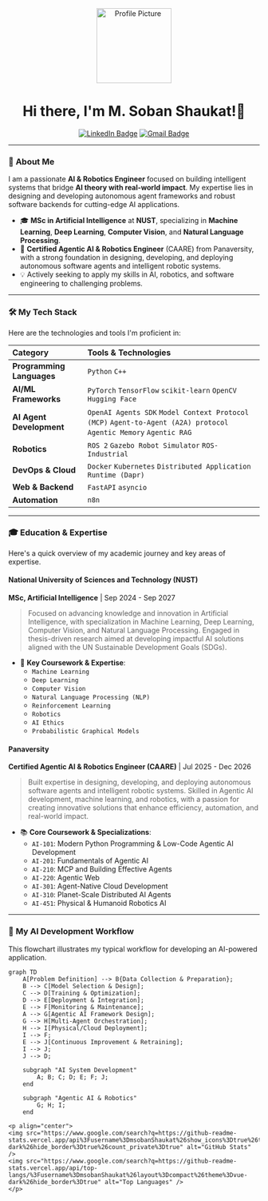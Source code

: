 <div align="center">
  <a href="https://github.com/msobanShaukat">
    <img src="https://avatars.githubusercontent.com/u/74033282?v=4" width="150px" alt="Profile Picture">
  </a>
  <h1>Hi there, I'm M. Soban Shaukat!👋</h1>
</div>

<div align="center">
  <p>
    <a href="https://www.linkedin.com/in/msoban-shaukat/"><img src="https://img.shields.io/badge/LinkedIn-0077B5?style=for-the-badge&logo=linkedin&logoColor=white" alt="LinkedIn Badge"></a>
    <a href="mailto:shaukatsoban@gmail.com"><img src="https://img.shields.io/badge/Gmail-D14836?style=for-the-badge&logo=gmail&logoColor=white" alt="Gmail Badge"></a>
  </p>
</div>

---

### 🚀 **About Me**

I am a passionate **AI & Robotics Engineer** focused on building intelligent systems that bridge **AI theory with real-world impact**. My expertise lies in designing and developing autonomous agent frameworks and robust software backends for cutting-edge AI applications.

- 🎓 **MSc in Artificial Intelligence** at **NUST**, specializing in **Machine Learning**, **Deep Learning**, **Computer Vision**, and **Natural Language Processing**.
- 🤖 **Certified Agentic AI & Robotics Engineer** (CAARE) from Panaversity, with a strong foundation in designing, developing, and deploying autonomous software agents and intelligent robotic systems.
- 💡 Actively seeking to apply my skills in AI, robotics, and software engineering to challenging problems.

---

### 🛠️ **My Tech Stack**

Here are the technologies and tools I'm proficient in:

| Category | Tools & Technologies |
| :--- | :--- |
| **Programming Languages** | `Python` `C++` |
| **AI/ML Frameworks** | `PyTorch` `TensorFlow` `scikit-learn` `OpenCV` `Hugging Face` |
| **AI Agent Development** | `OpenAI Agents SDK` `Model Context Protocol (MCP)` `Agent-to-Agent (A2A) protocol` `Agentic Memory` `Agentic RAG` |
| **Robotics** | `ROS 2` `Gazebo Robot Simulator` `ROS-Industrial` |
| **DevOps & Cloud** | `Docker` `Kubernetes` `Distributed Application Runtime (Dapr)` |
| **Web & Backend** | `FastAPI` `asyncio` |
| **Automation** | `n8n` |

---

### 🎓 **Education & Expertise**

Here's a quick overview of my academic journey and key areas of expertise.

#### **National University of Sciences and Technology (NUST)**
**MSc, Artificial Intelligence** | Sep 2024 - Sep 2027

> Focused on advancing knowledge and innovation in Artificial Intelligence, with specialization in Machine Learning, Deep Learning, Computer Vision, and Natural Language Processing. Engaged in thesis-driven research aimed at developing impactful AI solutions aligned with the UN Sustainable Development Goals (SDGs).

- 🔑 **Key Coursework & Expertise**:
  - `Machine Learning`
  - `Deep Learning`
  - `Computer Vision`
  - `Natural Language Processing (NLP)`
  - `Reinforcement Learning`
  - `Robotics`
  - `AI Ethics`
  - `Probabilistic Graphical Models`

#### **Panaversity**
**Certified Agentic AI & Robotics Engineer (CAARE)** | Jul 2025 - Dec 2026

> Built expertise in designing, developing, and deploying autonomous software agents and intelligent robotic systems. Skilled in Agentic AI development, machine learning, and robotics, with a passion for creating innovative solutions that enhance efficiency, automation, and real-world impact.

- 📚 **Core Coursework & Specializations**:
  - `AI-101`: Modern Python Programming & Low-Code Agentic AI Development
  - `AI-201`: Fundamentals of Agentic AI
  - `AI-210`: MCP and Building Effective Agents
  - `AI-220`: Agentic Web
  - `AI-301`: Agent-Native Cloud Development
  - `AI-310`: Planet-Scale Distributed AI Agents
  - `AI-451`: Physical & Humanoid Robotics AI

---

### 🤖 **My AI Development Workflow**

This flowchart illustrates my typical workflow for developing an AI-powered application.

```mermaid
graph TD
    A[Problem Definition] --> B{Data Collection & Preparation};
    B --> C[Model Selection & Design];
    C --> D[Training & Optimization];
    D --> E[Deployment & Integration];
    E --> F[Monitoring & Maintenance];
    A --> G[Agentic AI Framework Design];
    G --> H[Multi-Agent Orchestration];
    H --> I[Physical/Cloud Deployment];
    I --> F;
    E --> J[Continuous Improvement & Retraining];
    I --> J;
    J --> D;

    subgraph "AI System Development"
        A; B; C; D; E; F; J;
    end

    subgraph "Agentic AI & Robotics"
        G; H; I;
    end

<p align="center">
<img src="https://www.google.com/search?q=https://github-readme-stats.vercel.app/api%3Fusername%3DmsobanShaukat%26show_icons%3Dtrue%26theme%3Dvue-dark%26hide_border%3Dtrue%26count_private%3Dtrue" alt="GitHub Stats" />
<img src="https://www.google.com/search?q=https://github-readme-stats.vercel.app/api/top-langs/%3Fusername%3DmsobanShaukat%26layout%3Dcompact%26theme%3Dvue-dark%26hide_border%3Dtrue" alt="Top Languages" />
</p>
